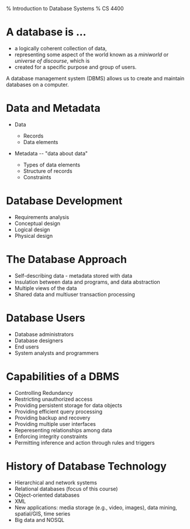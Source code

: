 % Introduction to Database Systems
% CS 4400

# A database is ...

- a logically coherent collection of data,
- representing some aspect of the world known as a *miniworld* or *universe of discourse*, which is
- created for a specific purpose and group of users.

A database management system (DBMS) allows us to create and maintain databases on a computer.

# Data and Metadata

- Data

    - Records
    - Data elements

- Metadata -- "data about data"

    - Types of data elements
    - Structure of records
    - Constraints

# Database Development

- Requirements analysis
- Conceptual design
- Logical design
- Physical design

# The Database Approach

- Self-describing data - metadata stored with data
- Insulation between data and programs, and data abstraction
- Multiple views of the data
- Shared data and multiuser transaction processing

# Database Users

- Database administrators
- Database designers
- End users
- System analysts and programmers

# Capabilities of a DBMS

- Controlling Redundancy
- Restricting unauthorized access
- Providing persistent storage for data objects
- Providing efficient query processing
- Providing backup and recovery
- Providing multiple user interfaces
- Reperesenting relationships among data
- Enforcing integrity constraints
- Permitting inference and action through rules and triggers

# History of Database Technology

- Hierarchical and network systems
- Relational databases (focus of this course)
- Object-oriented databases
- XML
- New applications: media storage (e.g., video, images), data mining, spatial/GIS, time series
- Big data and NOSQL
